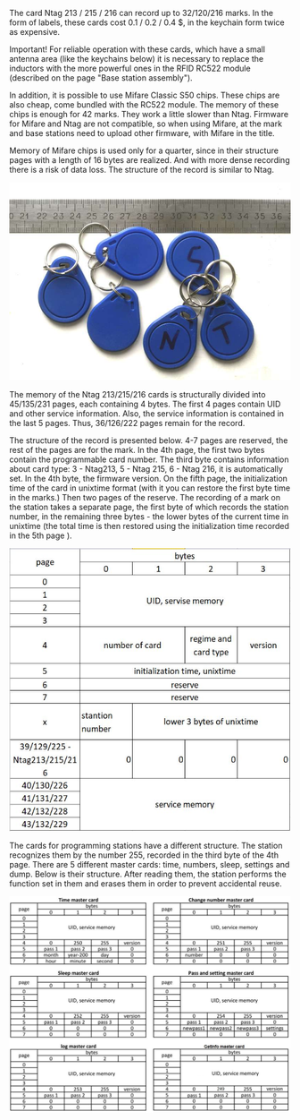 The card Ntag 213 / 215 / 216 can record up to 32/120/216 marks. In the form of labels, these cards cost 0.1 / 0.2 / 0.4 $, in the keychain form twice as expensive.

Important! For reliable operation with these cards, which have a small antenna area (like the keychains below) it is necessary to replace the inductors with the more powerful ones in the RFID RC522 module (described on the page "Base station assembly").

In addition, it is possible to use Mifare Classic S50 chips. These chips are also cheap, come bundled with the RC522 module. The memory of these chips is enough for 42 marks. They work a little slower than Ntag. Firmware for Mifare and Ntag are not compatible, so when using Mifare, at the mark and base stations need to upload other firmware, with Mifare in the title.

Memory of Mifare chips is used only for a quarter, since in their structure pages with a length of 16 bytes are realized. And with more dense recording there is a risk of data loss. The structure of the record is similar to Ntag.

![](/Images/Chip.JPG)

The memory of the Ntag 213/215/216 cards is structurally divided into 45/135/231 pages, each containing 4 bytes. The first 4 pages contain UID and other service information. Also, the service information is contained in the last 5 pages. Thus, 36/126/222 pages remain for the record.

The structure of the record is presented below. 4-7 pages are reserved, the rest of the pages are for the mark. In the 4th page, the first two bytes contain the programmable card number. The third byte contains information about card type: 3 - Ntag213, 5 - Ntag 215, 6 - Ntag 216, it is automatically set. In the 4th byte, the firmware version. On the fifth page, the initialization time of the card in unixtime format (with it you can restore the first byte time in the marks.) Then two pages of the reserve. The recording of a mark on the station takes a separate page, the first byte of which records the station number, in the remaining three bytes - the lower bytes of the current time in unixtime (the total time is then restored using the initialization time recorded in the 5th page ).

![](/Images/Ntag2.JPG)

The cards for programming stations have a different structure. The station recognizes them by the number 255, recorded in the third byte of the 4th page. There are 5 different master cards: time, numbers, sleep, settings and dump. Below is their structure. After reading them, the station performs the function set in them and erases them in order to prevent accidental reuse.

![](/Images/Master-Ntag2.JPG)
